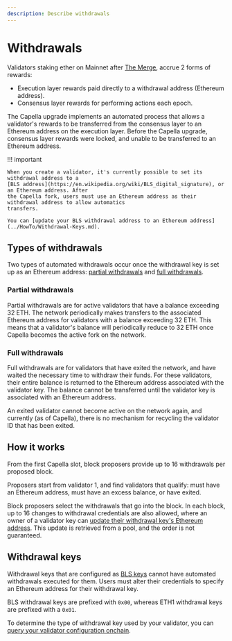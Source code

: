 ```yaml
---
description: Describe withdrawals
---
```


# Withdrawals

Validators staking ether on Mainnet after [The Merge](Merge.md), accrue 2 forms of rewards:

- Execution layer rewards paid directly to a withdrawal address (Ethereum address).
- Consensus layer rewards for performing actions each epoch.

The Capella upgrade implements an automated process that allows a validator's rewards to be transferred
from the consensus layer to an Ethereum address on the execution layer. Before the Capella
upgrade, consensus layer rewards were locked, and unable to be transferred to an Ethereum address.

!!! important

    When you create a validator, it's currently possible to set its withdrawal address to a
    [BLS address](https://en.wikipedia.org/wiki/BLS_digital_signature), or an Ethereum address. After
    the Capella fork, users must use an Ethereum address as their withdrawal address to allow automatics
    transfers.

    You can [update your BLS withdrawal address to an Ethereum address](../HowTo/Withdrawal-Keys.md).

## Types of withdrawals

Two types of automated withdrawals occur once the withdrawal key is set up as an Ethereum address:
[partial withdrawals](#partial-withdrawals) and [full withdrawals](#full-withdrawals).

### Partial withdrawals

Partial withdrawals are for active validators that have a balance exceeding 32 ETH.
The network periodically makes transfers to the associated Ethereum address for validators with a balance
exceeding 32 ETH. This means that a validator's balance will periodically reduce to 32 ETH once Capella
becomes the active fork on the network.

### Full withdrawals

Full withdrawals are for validators that have exited the network, and have waited the necessary time to withdraw their funds.
For these validators, their entire balance is returned to the Ethereum address associated with the validator key.
The balance cannot be transferred until the validator key is associated with an Ethereum address.

An exited validator cannot become active on the network again, and currently (as of Capella),
there is no mechanism for recycling the validator ID that has been exited.

## How it works

From the first Capella slot, block proposers provide up to 16 withdrawals per proposed block.

Proposers start from validator 1, and find validators that qualify: must have an Ethereum address, must
have an excess balance, or have exited.

Block proposers select the withdrawals that go into the block. In each block, up to 16 changes to withdrawal
credentials are also allowed, where an owner of a validator key can
[update their withdrawal key's Ethereum address](../HowTo/Withdrawal-Keys.md). This update is retrieved from
a pool, and the order is not guaranteed.

## Withdrawal keys

Withdrawal keys that are configured as [BLS keys](https://en.wikipedia.org/wiki/BLS_digital_signature)
cannot have automated withdrawals executed for them. Users must alter their credentials to specify an
Ethereum address for their withdrawal key.

BLS withdrawal keys are prefixed with `0x00`, whereas ETH1 withdrawal keys are prefixed with a `0x01`.

To determine the type of withdrawal key used by your validator, you can
[query your validator configuration onchain](../HowTo/Withdrawal-Keys.md#determine-the-withdrawal-key-type).
